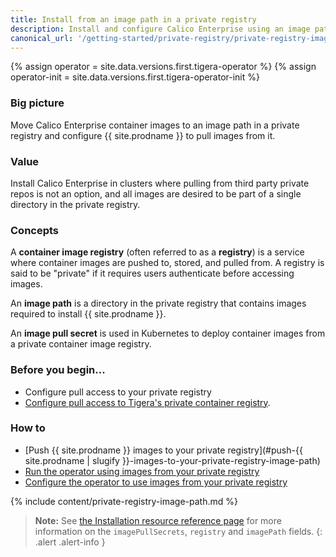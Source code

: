 ```yaml
---
title: Install from an image path in a private registry
description: Install and configure Calico Enterprise using an image path in a private registry.
canonical_url: '/getting-started/private-registry/private-registry-image-path'
---
```


{% assign operator = site.data.versions.first.tigera-operator %}
{% assign operator-init = site.data.versions.first.tigera-operator-init %}

### Big picture

Move Calico Enterprise container images to an image path in a private registry and configure {{ site.prodname }} to pull images from it.

### Value

Install Calico Enterprise in clusters where pulling from third party private repos is not an option, and all images are desired to be part of a single directory in the private registry.

### Concepts

A **container image registry** (often referred to as a **registry**) is a service where container images are pushed to, stored, and pulled from. A registry is said to be "private" if it requires users authenticate before accessing images.

An **image path** is a directory in the private registry that contains images required to install {{ site.prodname }}.

An **image pull secret** is used in Kubernetes to deploy container images from a private container image registry.

### Before you begin...

- Configure pull access to your private registry
- [Configure pull access to Tigera's private container registry]({{site.baseurl}}/getting-started/calico-enterprise#get-private-registry-credentials-and-license-key).

### How to

- [Push {{ site.prodname }} images to your private registry](#push-{{ site.prodname | slugify }}-images-to-your-private-registry-image-path)
- [Run the operator using images from your private registry](#run-the-operator-using-images-from-your-private-registry-image-path)
- [Configure the operator to use images from your private registry](#configure-the-operator-to-use-images-from-your-private-registry-image-path)

{% include content/private-registry-image-path.md %}

>**Note:** See [the Installation resource reference page]({{site.baseurl}}/reference/installation/api) for more information on the `imagePullSecrets`, `registry` and `imagePath` fields.
{: .alert .alert-info }
